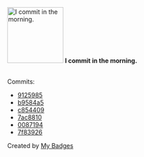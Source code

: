 <img src="https://my-badges.github.io/my-badges/morning-commits.png" alt="I commit in the morning." title="I commit in the morning." width="128">
<strong>I commit in the morning.</strong>
<br><br>

Commits:

- <a href="https://github.com/Neptunium931/ncc/commit/9125985efebb263a336d28b6aa39875545b4a8df">9125985</a>
- <a href="https://github.com/Neptunium931/ncc/commit/b9584a5affa56dcd47a906de09a7e31a6f769766">b9584a5</a>
- <a href="https://github.com/Neptunium931/blog/commit/c85440929000b6b0dbfd5a0aba2776bf6a8cb5ef">c854409</a>
- <a href="https://github.com/Neptunium931/nCook/commit/7ac8810af9759fca40c804659323ee1851bb0d5c">7ac8810</a>
- <a href="https://github.com/Neptunium931/nCook/commit/00871946e0b2096ad954cc7efe5c3e1c72e9a1fb">0087194</a>
- <a href="https://github.com/Neptunium931/nCook/commit/7f83926b508340df26ef54043a7b27939d03f8f5">7f83926</a>


Created by <a href="https://github.com/my-badges/my-badges">My Badges</a>